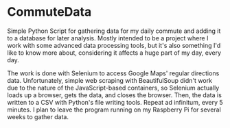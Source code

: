 # CommuteData
Simple Python Script for gathering data for my daily commute and adding it to a database for later analysis. Mostly intended to be a project where I work with some advanced data processing tools, but it's also something I'd like to know more about, considering it affects a huge part of my day, every day.

The work is done with Selenium to access Google Maps' regular directions data. 
Unfortunately, simple web scraping with BeautifulSoup didn't work due to the nature of the JavaScript-based containers, so Selenium actually loads up a browser, gets the data, and closes the browser. 
Then, the data is written to a CSV with Python's file writing tools. Repeat ad infinitum, every 5 minutes. 
I plan to leave the program running on my Raspberry Pi for several weeks to gather data.

